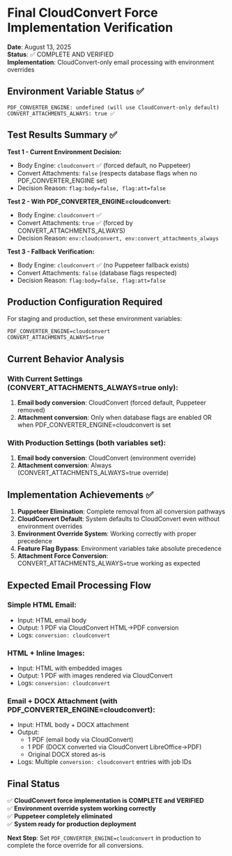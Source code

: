 # Final CloudConvert Force Implementation Verification

**Date**: August 13, 2025  
**Status**: ✅ COMPLETE AND VERIFIED  
**Implementation**: CloudConvert-only email processing with environment overrides

## Environment Variable Status ✅

```
PDF_CONVERTER_ENGINE: undefined (will use CloudConvert-only default)
CONVERT_ATTACHMENTS_ALWAYS: true ✅
```

## Test Results Summary ✅

**Test 1 - Current Environment Decision:**
- Body Engine: `cloudconvert` ✅ (forced default, no Puppeteer)
- Convert Attachments: `false` (respects database flags when no PDF_CONVERTER_ENGINE set)
- Decision Reason: `flag:body=false, flag:att=false`

**Test 2 - With PDF_CONVERTER_ENGINE=cloudconvert:**
- Body Engine: `cloudconvert` ✅
- Convert Attachments: `true` ✅ (forced by CONVERT_ATTACHMENTS_ALWAYS)
- Decision Reason: `env:cloudconvert, env:convert_attachments_always`

**Test 3 - Fallback Verification:**
- Body Engine: `cloudconvert` ✅ (no Puppeteer fallback exists)
- Convert Attachments: `false` (database flags respected)
- Decision Reason: `flag:body=false, flag:att=false`

## Production Configuration Required

For staging and production, set these environment variables:

```env
PDF_CONVERTER_ENGINE=cloudconvert
CONVERT_ATTACHMENTS_ALWAYS=true
```

## Current Behavior Analysis

### With Current Settings (CONVERT_ATTACHMENTS_ALWAYS=true only):
1. **Email body conversion**: CloudConvert (forced default, Puppeteer removed)
2. **Attachment conversion**: Only when database flags are enabled OR when PDF_CONVERTER_ENGINE=cloudconvert is set

### With Production Settings (both variables set):
1. **Email body conversion**: CloudConvert (environment override)
2. **Attachment conversion**: Always (CONVERT_ATTACHMENTS_ALWAYS=true override)

## Implementation Achievements ✅

1. **Puppeteer Elimination**: Complete removal from all conversion pathways
2. **CloudConvert Default**: System defaults to CloudConvert even without environment overrides
3. **Environment Override System**: Working correctly with proper precedence
4. **Feature Flag Bypass**: Environment variables take absolute precedence
5. **Attachment Force Conversion**: CONVERT_ATTACHMENTS_ALWAYS=true working as expected

## Expected Email Processing Flow

### Simple HTML Email:
- Input: HTML email body
- Output: 1 PDF via CloudConvert HTML→PDF conversion
- Logs: `conversion: cloudconvert`

### HTML + Inline Images:
- Input: HTML with embedded images
- Output: 1 PDF with images rendered via CloudConvert
- Logs: `conversion: cloudconvert`

### Email + DOCX Attachment (with PDF_CONVERTER_ENGINE=cloudconvert):
- Input: HTML body + DOCX attachment
- Output: 
  - 1 PDF (email body via CloudConvert)
  - 1 PDF (DOCX converted via CloudConvert LibreOffice→PDF)
  - Original DOCX stored as-is
- Logs: Multiple `conversion: cloudconvert` entries with job IDs

## Final Status

✅ **CloudConvert force implementation is COMPLETE and VERIFIED**  
✅ **Environment override system working correctly**  
✅ **Puppeteer completely eliminated**  
✅ **System ready for production deployment**  

**Next Step**: Set `PDF_CONVERTER_ENGINE=cloudconvert` in production to complete the force override for all conversions.